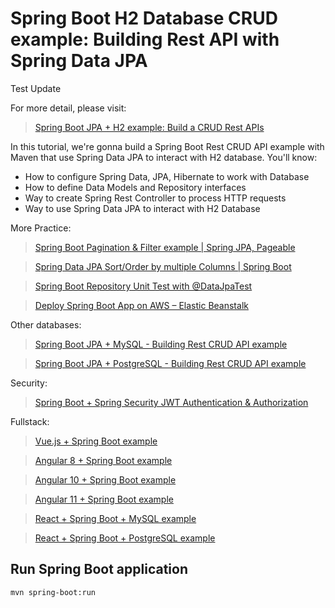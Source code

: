 # Spring Boot H2 Database CRUD example: Building Rest API with Spring Data JPA

Test Update

For more detail, please visit:
> [Spring Boot JPA + H2 example: Build a CRUD Rest APIs](https://bezkoder.com/spring-boot-jpa-h2-example/)

In this tutorial, we're gonna build a Spring Boot Rest CRUD API example with Maven that use Spring Data JPA to interact with H2 database. You'll know:

- How to configure Spring Data, JPA, Hibernate to work with Database
- How to define Data Models and Repository interfaces
- Way to create Spring Rest Controller to process HTTP requests
- Way to use Spring Data JPA to interact with H2 Database

More Practice:
> [Spring Boot Pagination & Filter example | Spring JPA, Pageable](https://bezkoder.com/spring-boot-pagination-filter-jpa-pageable/)

> [Spring Data JPA Sort/Order by multiple Columns | Spring Boot](https://bezkoder.com/spring-data-sort-multiple-columns/)

> [Spring Boot Repository Unit Test with @DataJpaTest](https://bezkoder.com/spring-boot-unit-test-jpa-repo-datajpatest/)

> [Deploy Spring Boot App on AWS – Elastic Beanstalk](https://bezkoder.com/deploy-spring-boot-aws-eb/)

Other databases:
> [Spring Boot JPA + MySQL - Building Rest CRUD API example](https://bezkoder.com/spring-boot-jpa-crud-rest-api/)

> [Spring Boot JPA + PostgreSQL - Building Rest CRUD API example](https://bezkoder.com/spring-boot-postgresql-example/)

Security:
> [Spring Boot + Spring Security JWT Authentication & Authorization](https://bezkoder.com/spring-boot-jwt-authentication/)

Fullstack:
> [Vue.js + Spring Boot example](https://bezkoder.com/spring-boot-vue-js-crud-example/)

> [Angular 8 + Spring Boot example](https://bezkoder.com/angular-spring-boot-crud/)

> [Angular 10 + Spring Boot example](https://bezkoder.com/angular-10-spring-boot-crud/)

> [Angular 11 + Spring Boot example](https://bezkoder.com/angular-11-spring-boot-crud/)

> [React + Spring Boot + MySQL example](https://bezkoder.com/react-spring-boot-crud/)

> [React + Spring Boot + PostgreSQL example](https://bezkoder.com/spring-boot-react-postgresql/)

## Run Spring Boot application
```
mvn spring-boot:run
```

